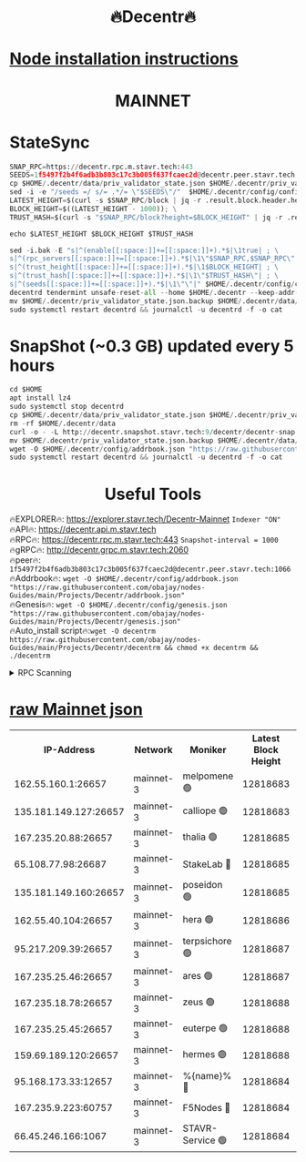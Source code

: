 <h1 align="center"> 🔥Decentr🔥</h1>

[Node installation instructions](https://github.com/obajay/nodes-Guides/tree/main/Projects/Decentr)
=
<h1 align="center"> MAINNET</h1>

# StateSync
```python
SNAP_RPC=https://decentr.rpc.m.stavr.tech:443
SEEDS=1f5497f2b4f6adb3b803c17c3b005f637fcaec2d@decentr.peer.stavr.tech:1066
cp $HOME/.decentr/data/priv_validator_state.json $HOME/.decentr/priv_validator_state.json.backup
sed -i -e "/seeds =/ s/= .*/= \"$SEEDS\"/"  $HOME/.decentr/config/config.toml
LATEST_HEIGHT=$(curl -s $SNAP_RPC/block | jq -r .result.block.header.height); \
BLOCK_HEIGHT=$((LATEST_HEIGHT - 1000)); \
TRUST_HASH=$(curl -s "$SNAP_RPC/block?height=$BLOCK_HEIGHT" | jq -r .result.block_id.hash)

echo $LATEST_HEIGHT $BLOCK_HEIGHT $TRUST_HASH

sed -i.bak -E "s|^(enable[[:space:]]+=[[:space:]]+).*$|\1true| ; \
s|^(rpc_servers[[:space:]]+=[[:space:]]+).*$|\1\"$SNAP_RPC,$SNAP_RPC\"| ; \
s|^(trust_height[[:space:]]+=[[:space:]]+).*$|\1$BLOCK_HEIGHT| ; \
s|^(trust_hash[[:space:]]+=[[:space:]]+).*$|\1\"$TRUST_HASH\"| ; \
s|^(seeds[[:space:]]+=[[:space:]]+).*$|\1\"\"|" $HOME/.decentr/config/config.toml
decentrd tendermint unsafe-reset-all --home $HOME/.decentr --keep-addr-book
mv $HOME/.decentr/priv_validator_state.json.backup $HOME/.decentr/data/priv_validator_state.json
sudo systemctl restart decentrd && journalctl -u decentrd -f -o cat
```
# SnapShot (~0.3 GB) updated every 5 hours
```python
cd $HOME
apt install lz4
sudo systemctl stop decentrd
cp $HOME/.decentr/data/priv_validator_state.json $HOME/.decentr/priv_validator_state.json.backup
rm -rf $HOME/.decentr/data
curl -o - -L http://decentr.snapshot.stavr.tech:9/decentr/decentr-snap.tar.lz4 | lz4 -c -d - | tar -x -C $HOME/.decentr --strip-components 2
mv $HOME/.decentr/priv_validator_state.json.backup $HOME/.decentr/data/priv_validator_state.json
wget -O $HOME/.decentr/config/addrbook.json "https://raw.githubusercontent.com/obajay/nodes-Guides/main/Projects/Decentr/addrbook.json"
sudo systemctl restart decentrd && journalctl -u decentrd -f -o cat
```

 <h1 align="center"> Useful Tools</h1>

🔥EXPLORER🔥:     https://explorer.stavr.tech/Decentr-Mainnet        `Indexer "ON"` \
🔥API🔥:          https://decentr.api.m.stavr.tech \
🔥RPC🔥:          https://decentr.rpc.m.stavr.tech:443              `Snapshot-interval = 1000` \
🔥gRPC🔥:         http://decentr.grpc.m.stavr.tech:2060 \
🔥peer🔥:         `1f5497f2b4f6adb3b803c17c3b005f637fcaec2d@decentr.peer.stavr.tech:1066` \
🔥Addrbook🔥:  `wget -O $HOME/.decentr/config/addrbook.json "https://raw.githubusercontent.com/obajay/nodes-Guides/main/Projects/Decentr/addrbook.json"` \
🔥Genesis🔥:  `wget -O $HOME/.decentr/config/genesis.json "https://raw.githubusercontent.com/obajay/nodes-Guides/main/Projects/Decentr/genesis.json"` \
🔥Auto_install script🔥:`wget -O decentrm https://raw.githubusercontent.com/obajay/nodes-Guides/main/Projects/Decentr/decentrm && chmod +x decentrm && ./decentrm`

<details>
<summary>RPC Scanning</summary>

<h2 align="center"> We scan nodes in real time every 4 hours. And we provide the final result of RPC endpoints.
We cannot influence the operation of these nodes in any way. </h2>


```python
If Voting Power is higher than 0 --> then the Node is a validator of the network and may be subject to attack and be a potential threat to the chain.
```
```python
We marked such validators with a red symbol
```

</details>

[raw Mainnet json](https://rpc-check.decentrm.stavr.tech/decentrm/rpc-decentrm-result.json)
=



<table><tr><th>IP-Address</th><th>Network</th><th>Moniker</th><th>Latest Block Height</th><th>Earliest Block Height</th><th>Catching Up</th><th>Tx Index</th><th>Voting Power</th><th>Scan Time</th></tr><tr><td>162.55.160.1:26657</td><td>mainnet-3</td><td>melpomene 🟢</td><td>12818683</td><td>1688950</td><td>False</td><td>on</td><td>0</td><td>2024-02-10T00:24:49.377550120UTC</td></tr><tr><td>135.181.149.127:26657</td><td>mainnet-3</td><td>calliope 🟢</td><td>12818683</td><td>1688950</td><td>False</td><td>on</td><td>0</td><td>2024-02-10T00:24:52.383884779UTC</td></tr><tr><td>167.235.20.88:26657</td><td>mainnet-3</td><td>thalia 🟢</td><td>12818685</td><td>1688950</td><td>False</td><td>on</td><td>0</td><td>2024-02-10T00:24:58.248455947UTC</td></tr><tr><td>65.108.77.98:26687</td><td>mainnet-3</td><td>StakeLab 🔴</td><td>12818685</td><td>1688950</td><td>False</td><td>on</td><td>5655304</td><td>2024-02-10T00:24:58.605401685UTC</td></tr><tr><td>135.181.149.160:26657</td><td>mainnet-3</td><td>poseidon 🟢</td><td>12818685</td><td>1688950</td><td>False</td><td>on</td><td>0</td><td>2024-02-10T00:25:03.329346231UTC</td></tr><tr><td>162.55.40.104:26657</td><td>mainnet-3</td><td>hera 🟢</td><td>12818686</td><td>1688950</td><td>False</td><td>on</td><td>0</td><td>2024-02-10T00:25:05.720987144UTC</td></tr><tr><td>95.217.209.39:26657</td><td>mainnet-3</td><td>terpsichore 🟢</td><td>12818687</td><td>1688950</td><td>False</td><td>on</td><td>0</td><td>2024-02-10T00:25:12.176146926UTC</td></tr><tr><td>167.235.25.46:26657</td><td>mainnet-3</td><td>ares 🟢</td><td>12818687</td><td>1688950</td><td>False</td><td>on</td><td>0</td><td>2024-02-10T00:25:14.560190379UTC</td></tr><tr><td>167.235.18.78:26657</td><td>mainnet-3</td><td>zeus 🟢</td><td>12818688</td><td>1688950</td><td>False</td><td>on</td><td>0</td><td>2024-02-10T00:25:16.914572453UTC</td></tr><tr><td>167.235.25.45:26657</td><td>mainnet-3</td><td>euterpe 🟢</td><td>12818688</td><td>1688950</td><td>False</td><td>on</td><td>0</td><td>2024-02-10T00:25:19.214215224UTC</td></tr><tr><td>159.69.189.120:26657</td><td>mainnet-3</td><td>hermes 🟢</td><td>12818688</td><td>1688950</td><td>False</td><td>on</td><td>0</td><td>2024-02-10T00:25:21.571049885UTC</td></tr><tr><td>95.168.173.33:12657</td><td>mainnet-3</td><td>%{name}% 🔴</td><td>12818684</td><td>8964001</td><td>False</td><td>on</td><td>4263471</td><td>2024-02-10T00:24:53.604269253UTC</td></tr><tr><td>167.235.9.223:60757</td><td>mainnet-3</td><td>F5Nodes 🔴</td><td>12818684</td><td>12380001</td><td>False</td><td>off</td><td>562</td><td>2024-02-10T00:24:53.904786377UTC</td></tr><tr><td>66.45.246.166:1067</td><td>mainnet-3</td><td>STAVR-Service 🟢</td><td>12818684</td><td>12818001</td><td>False</td><td>on</td><td>0</td><td>2024-02-10T00:24:53.050405667UTC</td></tr></table>
